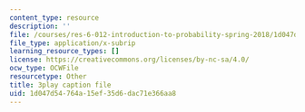 ```yaml
---
content_type: resource
description: ''
file: /courses/res-6-012-introduction-to-probability-spring-2018/1d047d54764a15ef35d6dac71e366aa8_wnts35dE1Sg.srt
file_type: application/x-subrip
learning_resource_types: []
license: https://creativecommons.org/licenses/by-nc-sa/4.0/
ocw_type: OCWFile
resourcetype: Other
title: 3play caption file
uid: 1d047d54-764a-15ef-35d6-dac71e366aa8
---
```

